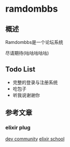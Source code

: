 # ramdombbs

## 概述

Ramdombbs是一个论坛系统

尽请期待(咕咕咕咕咕)

## Todo List

* 完整的登录与注册系统
* 吃包子
* 听我说谢谢你

## 参考文章
### elixir plug
[dev community](https://dev.to/mpevec9/understanding-elixir-plug-o77)
[elixir school](https://elixirschool.com/zh-hans/lessons/misc/plug)
